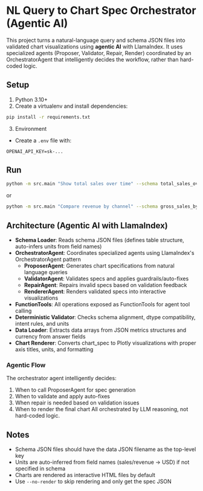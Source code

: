 # NL Query to Chart Spec Orchestrator (Agentic AI)

This project turns a natural-language query and schema JSON files into validated chart visualizations using **agentic AI** with LlamaIndex. It uses specialized agents (Proposer, Validator, Repair, Render) coordinated by an OrchestratorAgent that intelligently decides the workflow, rather than hard-coded logic.

## Setup

1. Python 3.10+
2. Create a virtualenv and install dependencies:

```bash
pip install -r requirements.txt
```

3. Environment

- Create a `.env` file with:

```
OPENAI_API_KEY=sk-...
```

## Run

```bash
python -m src.main "Show total sales over time" --schema total_sales_over_time_schema.json
```

or

```bash
python -m src.main "Compare revenue by channel" --schema gross_sales_by_channel_schema.json --output channel_chart.html
```

## Architecture (Agentic AI with LlamaIndex)

- **Schema Loader**: Reads schema JSON files (defines table structure, auto-infers units from field names)
- **OrchestratorAgent**: Coordinates specialized agents using LlamaIndex's OrchestratorAgent pattern
  - **ProposerAgent**: Generates chart specifications from natural language queries
  - **ValidatorAgent**: Validates specs and applies guardrails/auto-fixes
  - **RepairAgent**: Repairs invalid specs based on validation feedback
  - **RendererAgent**: Renders validated specs into interactive visualizations
- **FunctionTools**: All operations exposed as FunctionTools for agent tool calling
- **Deterministic Validator**: Checks schema alignment, dtype compatibility, intent rules, and units
- **Data Loader**: Extracts data arrays from JSON metrics structures and currency from answer fields
- **Chart Renderer**: Converts chart_spec to Plotly visualizations with proper axis titles, units, and formatting

### Agentic Flow

The orchestrator agent intelligently decides:
1. When to call ProposerAgent for spec generation
2. When to validate and apply auto-fixes
3. When repair is needed based on validation issues
4. When to render the final chart
All orchestrated by LLM reasoning, not hard-coded logic.

## Notes

- Schema JSON files should have the data JSON filename as the top-level key
- Units are auto-inferred from field names (sales/revenue → USD) if not specified in schema
- Charts are rendered as interactive HTML files by default
- Use `--no-render` to skip rendering and only get the spec JSON
